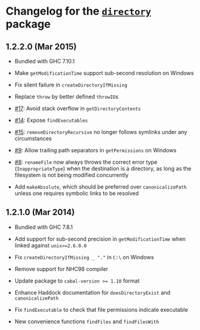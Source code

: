 Changelog for the [`directory`][1] package
==========================================

## 1.2.2.0 (Mar 2015)

  * Bundled with GHC 7.10.1

  * Make `getModificationTime` support sub-second resolution on Windows

  * Fix silent failure in `createDirectoryIfMissing`

  * Replace `throw` by better defined `throwIO`s

  * [#17](https://github.com/haskell/directory/pull/17):
    Avoid stack overflow in `getDirectoryContents`

  * [#14](https://github.com/haskell/directory/issues/14):
    Expose `findExecutables`

  * [#15](https://github.com/haskell/directory/issues/15):
    `removeDirectoryRecursive` no longer follows symlinks under any
    circumstances

  * [#9](https://github.com/haskell/directory/issues/9):
    Allow trailing path separators in `getPermissions` on Windows

  * [#8](https://github.com/haskell/directory/pull/8):
    `renameFile` now always throws the correct error type
    (`InappropriateType`) when the destination is a directory, as long as the
    filesystem is not being modified concurrently

  * Add `makeAbsolute`, which should be preferred over `canonicalizePath`
    unless one requires symbolic links to be resolved

## 1.2.1.0 (Mar 2014)

  * Bundled with GHC 7.8.1

  * Add support for sub-second precision in `getModificationTime` when
    linked against `unix>=2.6.0.0`

  * Fix `createDirectoryIfMissing _ "."` in `C:\` on Windows

  * Remove support for NHC98 compiler

  * Update package to `cabal-version >= 1.10` format

  * Enhance Haddock documentation for `doesDirectoryExist` and
    `canonicalizePath`

  * Fix `findExecutable` to check that file permissions indicate executable

  * New convenience functions `findFiles` and `findFilesWith`

[1]: https://hackage.haskell.org/package/directory
